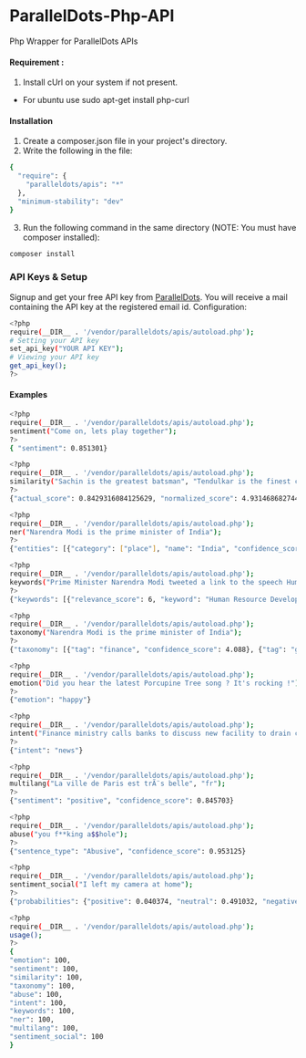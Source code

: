 # ParallelDots-Php-API
Php Wrapper for ParallelDots APIs

#### Requirement :
1. Install cUrl on your system if not present.
- For ubuntu use sudo apt-get install php-curl

#### Installation
1. Create a composer.json file in your project's directory.
2. Write the following in the file: 
```sh
{
  "require": {
    "paralleldots/apis": "*"
  },
  "minimum-stability": "dev"
}
```
3. Run the following command in the same directory (NOTE: You must have composer installed): 
``` sh
composer install
```
### API Keys & Setup
Signup and get your free API key from [ParallelDots](https://www.paralleldots.com/pricing). You will receive a mail containing the API key at the registered email id.
Configuration:
```sh
<?php
require(__DIR__ . '/vendor/paralleldots/apis/autoload.php');
# Setting your API key
set_api_key("YOUR API KEY");
# Viewing your API key
get_api_key();
?>
```
#### Examples
```sh
<?php
require(__DIR__ . '/vendor/paralleldots/apis/autoload.php');
sentiment("Come on, lets play together");
?>
{ "sentiment": 0.851301}

<?php
require(__DIR__ . '/vendor/paralleldots/apis/autoload.php');
similarity("Sachin is the greatest batsman", "Tendulkar is the finest cricketer");
?>
{"actual_score": 0.8429316084125629, "normalized_score": 4.931468682744329, "similarity": 4.931468682744329}

<?php
require(__DIR__ . '/vendor/paralleldots/apis/autoload.php');
ner("Narendra Modi is the prime minister of India");
?>
{"entities": [{"category": ["place"], "name": "India", "confidence_score": 1.0}, {"category": ["person"], "name": "Narendra Modi", "confidence_score": 1.0}]}

<?php
require(__DIR__ . '/vendor/paralleldots/apis/autoload.php');
keywords("Prime Minister Narendra Modi tweeted a link to the speech Human Resource Development Minister Smriti Irani made in the Lok Sabha during the debate on the ongoing JNU row and the suicide of Dalit scholar Rohith Vemula at the Hyderabad Central University.");
?>
{"keywords": [{"relevance_score": 6, "keyword": "Human Resource Development Minister Smriti Irani"}, {"relevance_score": 4, "keyword": "Prime Minister Narendra Modi"}, {"relevance_score": 3, "keyword": "Hyderabad Central University"}, {"relevance_score": 3, "keyword": "ongoing JNU row"}, {"relevance_score": 2, "keyword": "Dalit scholar"}, {"relevance_score": 2, "keyword": "Lok Sabha"}, {"relevance_score": 2, "keyword": "Rohith Vemula"}]}

<?php
require(__DIR__ . '/vendor/paralleldots/apis/autoload.php');
taxonomy("Narendra Modi is the prime minister of India");
?>
{"taxonomy": [{"tag": "finance", "confidence_score": 4.088}, {"tag": "government", "confidence_score": 3.4284}, {"tag": "business", "confidence_score": 1.2719}]}

<?php
require(__DIR__ . '/vendor/paralleldots/apis/autoload.php');
emotion("Did you hear the latest Porcupine Tree song ? It's rocking !");
?>
{"emotion": "happy"}

<?php
require(__DIR__ . '/vendor/paralleldots/apis/autoload.php');
intent("Finance ministry calls banks to discuss new facility to drain cash");
?>
{"intent": "news"}

<?php
require(__DIR__ . '/vendor/paralleldots/apis/autoload.php');
multilang("La ville de Paris est trÃ¨s belle", "fr");
?>
{"sentiment": "positive", "confidence_score": 0.845703}

<?php
require(__DIR__ . '/vendor/paralleldots/apis/autoload.php');
abuse("you f**king a$$hole");
?>
{"sentence_type": "Abusive", "confidence_score": 0.953125}

<?php
require(__DIR__ . '/vendor/paralleldots/apis/autoload.php');
sentiment_social("I left my camera at home");
?>
{"probabilities": {"positive": 0.040374, "neutral": 0.491032, "negative": 0.468594}}

<?php
require(__DIR__ . '/vendor/paralleldots/apis/autoload.php');
usage();
?>
{
"emotion": 100,
"sentiment": 100,
"similarity": 100,
"taxonomy": 100,
"abuse": 100,
"intent": 100,
"keywords": 100,
"ner": 100,
"multilang": 100,
"sentiment_social": 100
}
```

